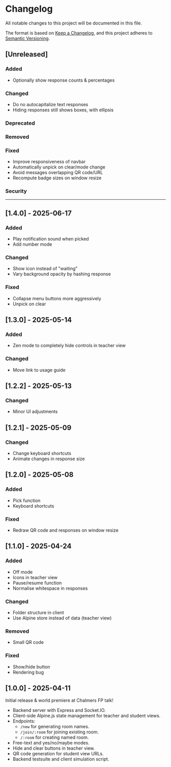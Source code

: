 # Changelog

All notable changes to this project will be documented in this file.

The format is based on [Keep a Changelog](https://keepachangelog.com/en/1.1.0/),
and this project adheres to [Semantic Versioning](https://semver.org/spec/v2.0.0.html).

## [Unreleased]

### Added

- Optionally show response counts & percentages

### Changed

- Do no autocapitalize text responses
- Hiding responses still shows boxes, with ellipsis

### Deprecated

### Removed

### Fixed

- Improve responsiveness of navbar
- Automatically unpick on clear/mode change
- Avoid messages overlapping QR code/URL
- Recompute badge sizes on window resize

### Security

---

## [1.4.0] - 2025-06-17

### Added

- Play notification sound when picked
- Add number mode

### Changed

- Show icon instead of "waiting"
- Vary background opacity by hashing response

### Fixed

- Collapse menu buttons more aggressively
- Unpick on clear

## [1.3.0] - 2025-05-14

### Added

- Zen mode to completely hide controls in teacher view

### Changed

- Move link to usage guide

## [1.2.2] - 2025-05-13

### Changed

- Minor UI adjustments

## [1.2.1] - 2025-05-09

### Changed

- Change keyboard shortcuts
- Animate changes in response size

## [1.2.0] - 2025-05-08

### Added

- Pick function
- Keyboard shortcuts

### Fixed

- Redraw QR code and responses on window resize

## [1.1.0] - 2025-04-24

### Added

- Off mode
- Icons in teacher view
- Pause/resume function
- Normalise whitespace in responses

### Changed

- Folder structure in client
- Use Alpine store instead of data (teacher view)

### Removed

- Small QR code

### Fixed

- Show/hide button
- Rendering bug

## [1.0.0] - 2025-04-11

Initial release & world premiere at Chalmers FP talk!

- Backend server with Express and Socket.IO.
- Client-side Alpine.js state management for teacher and student views.
- Endpoints:
  - `/new` for generating room names.
  - `/join/:room` for joining existing room.
  - `/:room` for creating named room.
- Free-text and yes/no/maybe modes.
- Hide and clear buttons in teacher view.
- QR code generation for student view URLs.
- Backend testsuite and client simulation script.
